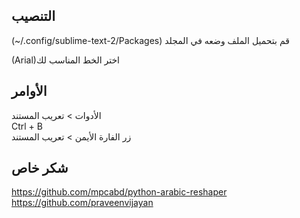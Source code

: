 التنصيب
-----------------
(~/.config/sublime-text-2/Packages) قم بتحميل الملف وضعه في المجلد 

(Arial)اختر الخط المناسب  لك  <br>

الأوامر
-------------------
الأدوات > تعريب المستند<br>
Ctrl + B<br>
زر الفارة الأيمن > تعريب المستند<br>

شكر خاص
-----------------
https://github.com/mpcabd/python-arabic-reshaper <br>
https://github.com/praveenvijayan <br>

